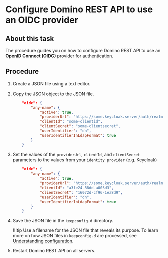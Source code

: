 # Configure Domino REST API to use an OIDC provider

## About this task

The procedure guides you on how to configure Domino REST API to use an **OpenID Connect (OIDC)** provider for authentication.

## Procedure

1.	Create a JSON file using a text editor.
2.	Copy the JSON object to the JSON file.

    ``` json
        "oidc": {
            "any-name": {
                "active": true,
                "providerUrl": "https://some.keycloak.server/auth/realms/some-realm",
                "clientId": "some-clientid",
                "clientSecret": "some-clientsecret",
                "userIdentifier": "dn",
                "userIdentifierInLdapFormat": true
            }
        }
    ```

3.	Set the values of the `providerUrl`, `clientId`, and `clientSecret` parameters to the values from your `identity provider` (e.g. Keycloak)

    ``` json
        "oidc": {
            "any-name": {
                "active": true,
                "providerUrl": "https://some.keycloak.server/auth/realms/some-realm",
                "clientId": "a3fe24-88dd-a003d3",
                "clientSecret": "16072d-cf96-1ea8d9",
                "userIdentifier": "dn",
                "userIdentifierInLdapFormat": true
            }
        }
    ```


4.	Save the JSON file in the `keepconfig.d` directory.

    !!!tip
        Use a filename for the JSON file that reveals its purpose. To learn more on how JSON files in `keepconfig.d` are processed, see [Understanding configuration](../production/configparam.md#understanding-configuration).

5.	Restart Domino REST API on all servers.